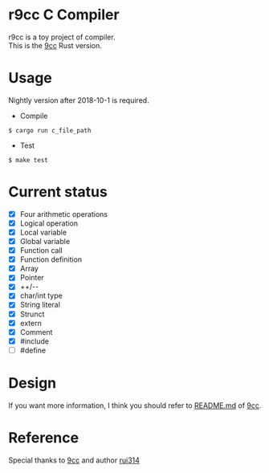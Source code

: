 r9cc C Compiler
===============

r9cc is a toy project of compiler.  
This is the [9cc](https://github.com/rui314/9cc) Rust version.

# Usage
Nightly version after 2018-10-1 is required.

- Compile

```
$ cargo run c_file_path
```

- Test

```
$ make test
```

# Current status
- [x] Four arithmetic operations
- [x] Logical operation  
- [x] Local variable
- [x] Global variable
- [x] Function call 
- [x] Function definition
- [x] Array
- [x] Pointer
- [x] ++/--
- [x] char/int type
- [x] String literal
- [x] Strunct
- [x] extern
- [x] Comment
- [x] #include
- [ ] #define

# Design
If you want more information, I think you should refer to [README.md](https://github.com/rui314/9cc/blob/master/README.md) of [9cc](https://github.com/rui314/9cc).

# Reference
Special thanks to [9cc](https://github.com/rui314/9cc) and author [rui314](https://github.com/rui314)
